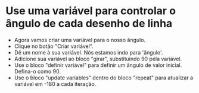 # Use uma variável para controlar o ângulo de cada desenho de linha

- Agora vamos criar uma variável para o nosso ângulo.
- Clique no botão "Criar variável".
- Dê um nome à sua variável. Nós estamos indo para 'ângulo'.
- Adicione sua variável ao bloco "girar", substituindo 90 pela variável.
- Use o bloco "definir variável" para definir um ângulo de valor inicial. Defina-o como 90.
- Use o bloco "update variables" dentro do bloco "repeat" para atualizar a variável em -180 a cada iteração.
